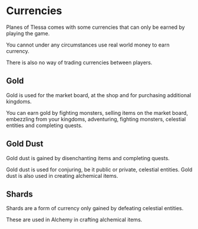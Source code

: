 # Currencies

Planes of Tlessa comes with some currencies that can only be earned by playing the game. 

You cannot under any circumstances use real world money to earn currency.

There is also no way of trading currencies between players.

## Gold

Gold is used for the market board, at the shop and for purchasing additional kingdoms. 

You can earn gold by fighting monsters, selling items on the market board, embezzling from your kingdoms, adventuring, fighting monsters, celestial entities and
completing quests.

## Gold Dust

Gold dust is gained by disenchanting items and completing quests. 

Gold dust is used for conjuring, be it public or private, celestial entities. Gold dust is also used in creating alchemical items.


## Shards

Shards are a form of currency only gained by defeating celestial entities. 

These are used in Alchemy in crafting alchemical items.
